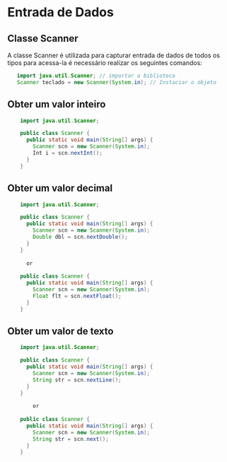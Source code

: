 # Entrada de Dados

  ## Classe Scanner
  
   A classe Scanner é utilizada para capturar entrada de dados de todos os tipos para acessa-la é necessário realizar os seguintes comandos:
   ```java
      import java.util.Scanner; // importar a biblioteca 
      Scanner teclado = new Scanner(System.in); // Instaciar o objeto
   ```         

  ## Obter um valor inteiro

  ```java
      import java.util.Scanner;

      public class Scanner {
        public static void main(String[] args) {
          Scanner scn = new Scanner(System.in);
          Int i = scn.nextInt();
        }
      }
  ```

  ## Obter um valor decimal

  ```java
      import java.util.Scanner;

      public class Scanner {
        public static void main(String[] args) {
          Scanner scn = new Scanner(System.in);
          Double dbl = scn.nextDouble();
        }
      }
      
        or
        
      public class Scanner {
        public static void main(String[] args) {
          Scanner scn = new Scanner(System.in);
          Float flt = scn.nextFloat();
        }
      }
  ```

  ## Obter um valor de texto

  ```java
      import java.util.Scanner;

      public class Scanner {
        public static void main(String[] args) {
          Scanner scn = new Scanner(System.in);
          String str = scn.nextLine();
        }
      }
      
          or
          
      public class Scanner {
        public static void main(String[] args) {
          Scanner scn = new Scanner(System.in);
          String str = scn.next();
        }
      }
  ```
